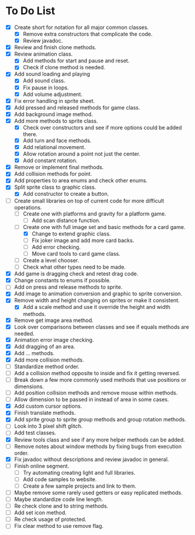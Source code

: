 # To Do List
- [x] Create short for notation for all major common classes.
  - [x] Remove extra constructors that complicate the code.
  - [x] Review javadoc.
- [x] Review and finish clone methods.
- [x] Review animation class.
  - [x] Add methods for start and pause and reset.
  - [x] Check if clone method is needed.
- [x] Add sound loading and playing
  - [x] Add sound class.
  - [x] Fix pause in loops.
  - [x] Add volume adjustment.
- [x] Fix error handling in sprite sheet.
- [x] Add pressed and released methods for game class.
- [x] Add background image method.
- [x] Add more methods to sprite class.
  - [x] Check over constructors and see if more options could be added there.
  - [x] Add turn and face methods.
  - [x] Add relational movement.
  - [x] Allow rotation around a point not just the center.
  - [x] Add constant rotation.
- [x] Remove or implement final methods.
- [x] Add collision methods for point.
- [x] Add properties to area enums and check other enums.
- [x] Split sprite class to graphic class.
  - [x] Add constructor to create a button.
- [ ] Create small libraries on top of current code for more difficult operations.
  - [ ] Create one with platforms and gravity for a platform game.
    - [ ] Add scan distance function.
  - [ ] Create one with full image set and basic methods for a card game.
    - [x] Change to extend graphic class.
    - [ ] Fix joker image and add more card backs.
    - [ ] Add error checking.
    - [ ] Move card tools to card game class.
  - [ ] Create a level chooser.
  - [ ] Check what other types need to be made.
- [x] Add game is dragging check and retest drag code.
- [x] Change constants to enums if possible.
- [ ] Add on press and release methods to sprite.
- [x] Add image to animation conversion and graphic to sprite conversion.
- [x] Remove width and height changing on sprites or make it consistent.
  - [x] Add a scale method and use it override the height and width methods.
- [x] Remove get image area method.
- [x] Look over comparisons between classes and see if equals methods are needed.
- [x] Animation error image checking.
- [x] Add dragging of an area.
- [x] Add ... methods.
- [x] Add more collision methods.
- [ ] Standardize method order.
- [ ] Add a collision method opposite to inside and fix it getting reversed.
- [ ] Break down a few more commonly used methods that use positions or dimensions.
- [ ] Add position collision methods and remove mouse within methods.
- [ ] Allow dimension to be passed in instead of area in some cases.
- [x] Add custom cursor options.
- [x] Finish translate methods.
- [x] Add sprite group to sprite group methods and group rotation methods.
- [ ] Look into 3 pixel shift glitch.
- [ ] Add test classes.
- [x] Review tools class and see if any more helper methods can be added.
- [ ] Remove notes about window methods by fixing bugs from execution order.
- [x] Fix javadoc without descriptions and review javadoc in general.
- [ ] Finish online segment.
  - [ ] Try automating creating light and full libraries.
  - [ ] Add code samples to website.
  - [ ] Create a few sample projects and link to them.
- [ ] Maybe remove some rarely used getters or easy replicated methods.
- [ ] Maybe standardize code line length.
- [ ] Re check clone and to string methods.
- [ ] Add set icon method.
- [ ] Re check usage of protected.
- [ ] Fix clear method to use remove flag.
